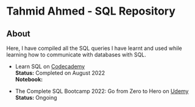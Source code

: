 # Tahmid Ahmed - SQL Repository

## About
Here, I have compiled all the SQL queries I have learnt and used while learning how to communicate with databases with SQL.

- Learn SQL on [Codecademy](https://www.codecademy.com/learn/learn-sql)
  <br>**Status:** Completed on August 2022
  <br>**Notebook:** 
  
- The Complete SQL Bootcamp 2022: Go from Zero to Hero on [Udemy](https://www.udemy.com/course/the-complete-sql-bootcamp/)
 <br>**Status:** Ongoing
  

